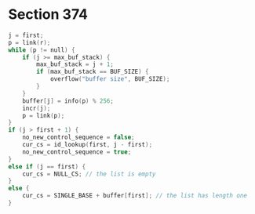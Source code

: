 # Section 374

```c << Look up the characters of list |r| in the hash table, and set |cur_cs| >>=
j = first;
p = link(r);
while (p != null) {
    if (j >= max_buf_stack) {
        max_buf_stack = j + 1;
        if (max_buf_stack == BUF_SIZE) {
            overflow("buffer size", BUF_SIZE);
        }
    }
    buffer[j] = info(p) % 256;
    incr(j);
    p = link(p);
}
if (j > first + 1) {
    no_new_control_sequence = false;
    cur_cs = id_lookup(first, j - first);
    no_new_control_sequence = true;
}
else if (j == first) {
    cur_cs = NULL_CS; // the list is empty
}
else {
    cur_cs = SINGLE_BASE + buffer[first]; // the list has length one
}
```

